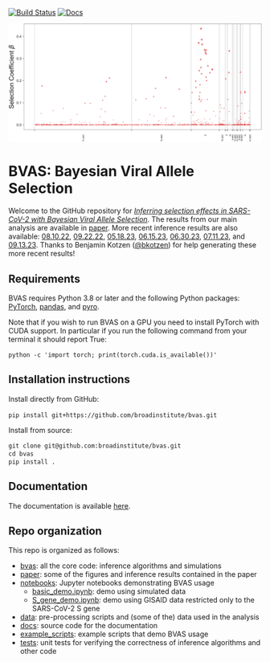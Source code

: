[![Build Status](https://github.com/broadinstitute/bvas/workflows/CI/badge.svg)](https://github.com/broadinstitute/bvas/actions)
[![Docs](https://img.shields.io/badge/api-docs-blue)](https://broadinstitute.github.io/bvas/)


![](./manhattan.png)


# BVAS: Bayesian Viral Allele Selection 

Welcome to the GitHub repository for [*Inferring selection effects in SARS-CoV-2 with Bayesian Viral Allele Selection*](https://journals.plos.org/plosgenetics/article?id=10.1371/journal.pgen.1010540). The results from our main analysis are available
in [paper](paper/). More recent inference results are also available: [08.10.22](paper/08.10.22/),
 [09.22.22](paper/09.22.22/), [05.18.23](paper/05.18.23/), [06.15.23](paper/06.15.23/), [06.30.23](paper/06.30.23/), [07.11.23](paper/07.11.23), and [09.13.23](paper/09.13.23).
Thanks to Benjamin Kotzen ([@bkotzen](https://www.github.com/bkotzen)) for help generating these more recent results!


## Requirements

BVAS requires Python 3.8 or later and the following Python packages: [PyTorch](https://pytorch.org/), [pandas](https://pandas.pydata.org/), and [pyro](https://github.com/pyro-ppl/pyro).

Note that if you wish to run BVAS on a GPU you need to install PyTorch with CUDA support.
In particular if you run the following command from your terminal it should report True:
```
python -c 'import torch; print(torch.cuda.is_available())'
```


## Installation instructions

Install directly from GitHub:

```pip install git+https://github.com/broadinstitute/bvas.git```

Install from source:
```
git clone git@github.com:broadinstitute/bvas.git
cd bvas 
pip install .
```


## Documentation

The documentation is available [here](https://broadinstitute.github.io/bvas/).


## Repo organization 

This repo is organized as follows:
 - [bvas](bvas/): all the core code: inference algorithms and simulations
 - [paper](paper/): some of the figures and inference results contained in the paper 
 - [notebooks](notebooks/): Jupyter notebooks demonstrating BVAS usage
   - [basic_demo.ipynb](notebooks/basic_demo.ipynb): demo using simulated data 
   - [S_gene_demo.ipynb](notebooks/S_gene_demo.ipynb): demo using GISAID data restricted only to the SARS-CoV-2 S gene
 - [data](data/): pre-processing scripts and (some of the) data used in the analysis
 - [docs](docs/): source code for the documentation 
 - [example_scripts](example_scripts/): example scripts that demo BVAS usage 
 - [tests](tests/): unit tests for verifying the correctness of inference algorithms and other code
